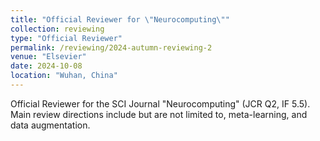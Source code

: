 ```yaml
---
title: "Official Reviewer for \"Neurocomputing\""
collection: reviewing
type: "Official Reviewer"
permalink: /reviewing/2024-autumn-reviewing-2
venue: "Elsevier"
date: 2024-10-08
location: "Wuhan, China"
---
```


Official Reviewer for the SCI Journal "Neurocomputing" (JCR Q2, IF 5.5). Main review directions include but are not limited to, meta-learning, and data augmentation.
